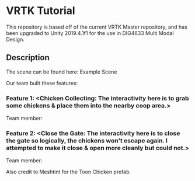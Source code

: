 # VRTK Tutorial
This repository is based off of the current VRTK Master repository, and has been upgraded to Unity 2019.4.1f1 for the use in DIG4633 Multi Modal Design.

## Description

The scene can be found here: Example Scene

Our team built these features:

### Feature 1: <Chicken Collecting: The interactivity here is to grab some chickens & place them into the nearby coop area.>
Team member: <Derrick>

### Feature 2: <Close the Gate: The interactivity here is to close the gate so logically, the chickens won't escape again. I attempted to make it close & open more cleanly but could not.>
Team member: <Derrick>

Also credit to Meshtint for the Toon Chicken prefab.